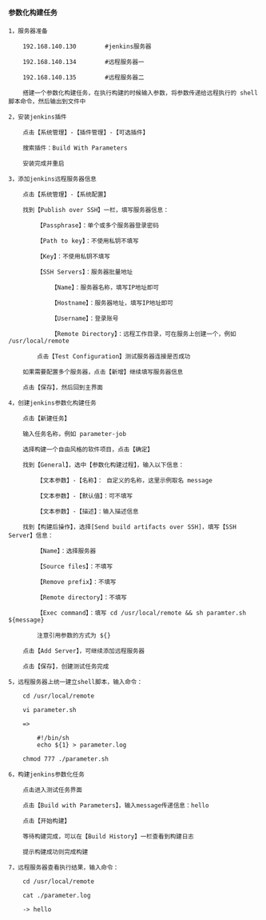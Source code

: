 
#### 参数化构建任务

    1，服务器准备

        192.168.140.130        #jenkins服务器

        192.168.140.134        #远程服务器一

        192.168.140.135        #远程服务器二

        搭建一个参数化构建任务，在执行构建的时候输入参数，将参数传递给远程执行的 shell 脚本命令，然后输出到文件中

    2，安装jenkins插件

        点击【系统管理】-【插件管理】-【可选插件】

        搜索插件：Build With Parameters

        安装完成并重启

    3，添加jenkins远程服务器信息

        点击【系统管理】-【系统配置】

        找到【Publish over SSH】一栏，填写服务器信息：

            【Passphrase】：单个或多个服务器登录密码

            【Path to key】：不使用私钥不填写

            【Key】：不使用私钥不填写

            【SSH Servers】：服务器批量地址

                【Name】：服务器名称，填写IP地址即可

                【Hostname】：服务器地址，填写IP地址即可

                【Username】：登录账号

                【Remote Directory】：远程工作目录，可在服务上创建一个，例如 /usr/local/remote

            点击【Test Configuration】测试服务器连接是否成功

        如果需要配置多个服务器，点击【新增】继续填写服务器信息

        点击【保存】，然后回到主界面

    4，创建jenkins参数化构建任务

        点击【新建任务】

        输入任务名称，例如 parameter-job

        选择构建一个自由风格的软件项目，点击【确定】

        找到【General】，选中【参数化构建过程】，输入以下信息：

            【文本参数】-【名称】： 自定义的名称，这里示例取名 message

            【文本参数】-【默认值】：可不填写

            【文本参数】-【描述】：输入描述信息

        找到【构建后操作】，选择[Send build artifacts over SSH]，填写【SSH Server】信息：

            【Name】：选择服务器

            【Source files】：不填写

            【Remove prefix】：不填写

            【Remote directory】：不填写

            【Exec command】：填写 cd /usr/local/remote && sh paramter.sh ${message}

            注意引用参数的方式为 ${}

        点击【Add Server】，可继续添加远程服务器

        点击【保存】，创建测试任务完成

    5，远程服务器上统一建立shell脚本，输入命令：

        cd /usr/local/remote

        vi parameter.sh

        =>

            #!/bin/sh
            echo ${1} > parameter.log

        chmod 777 ./parameter.sh

    6，构建jenkins参数化任务

        点击进入测试任务界面

        点击【Build with Parameters】，输入message传递信息：hello

        点击【开始构建】

        等待构建完成，可以在【Build History】一栏查看到构建日志

        提示构建成功则完成构建

    7，远程服务器查看执行结果，输入命令：

        cd /usr/local/remote

        cat ./parameter.log

        -> hello
